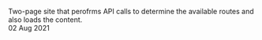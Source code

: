 Two-page site that perofrms API calls to determine the available routes and also loads the content.  
02 Aug 2021  